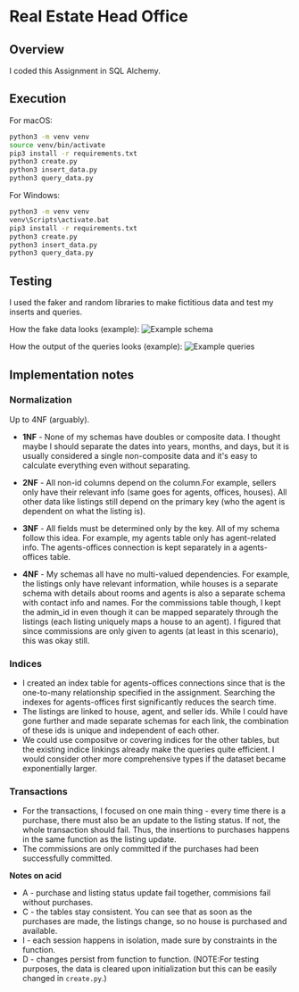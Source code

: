 # Real Estate Head Office
## Overview

I coded this Assignment in SQL Alchemy. 

## Execution

For macOS:
```bash
python3 -m venv venv
source venv/bin/activate
pip3 install -r requirements.txt
python3 create.py
python3 insert_data.py
python3 query_data.py
```

For Windows:

```cmd
python3 -m venv venv
venv\Scripts\activate.bat
pip3 install -r requirements.txt
python3 create.py
python3 insert_data.py
python3 query_data.py
```
## Testing

I used the faker and random libraries to make fictitious data and test my inserts
and queries. 

How the fake data looks (example):
![Example schema](Schema.png)

How the output of the queries looks (example):
![Example queries](Outputs.png)

## Implementation notes

### Normalization

Up to 4NF (arguably).

- **1NF** - None of my schemas have doubles or composite data. I thought maybe I
should separate the dates into years, months, and days, but it is usually 
considered a single non-composite data and it's easy to calculate everything 
even without separating.

- **2NF** - All non-id columns depend on the column.For example, sellers only 
have their relevant info (same goes for agents, offices, houses). All other data
like listings still depend on the primary key (who the agent is dependent on 
what the listing is).

- **3NF** - All fields must be determined only by the key. All of my schema 
follow this idea. For example, my agents table only has agent-related info. The
agents-offices connection is kept separately in a agents-offices table.

- **4NF** - My schemas all have no multi-valued dependencies.
For example,  the listings only have relevant information, while houses is a 
separate schema with details about rooms and agents is also a separate schema
with contact info and names. For the commissions table though, I kept the admin_id
in even though it can be mapped separately through the listings (each listing
uniquely maps a house to an agent). I figured that since commissions are only
given to agents (at least in this scenario), this was okay still.

### Indices

- I created an index table for agents-offices connections since that is the 
one-to-many relationship specified in the assignment. Searching the indexes
for agents-offices first significantly reduces the search time.
- The listings are linked to house, agent, and seller ids. While I could have 
gone further and made separate schemas for each link, the combination of these ids
is unique and independent of each other. 
- We could use compositve or covering indices for the other tables, but the existing
indice linkings already make the queries quite efficient. I would consider other 
more comprehensive types if the dataset became exponentially larger.

### Transactions

- For the transactions, I focused on one main thing - every time there is a purchase,
there must also be an update to the listing status. If not, the whole transaction 
should fail. Thus, the insertions to purchases happens in the same function as the
listing update.
- The commissions are only committed if the purchases had been successfully committed.


**Notes on acid**
- A - purchase and listing status update fail together, commisions fail without 
purchases.
- C - the tables stay consistent. You can see that as soon as the purchases are 
made, the listings change, so no house is purchased and available. 
- I - each session happens in isolation, made sure by constraints in the function.
- D - changes persist from function to function. (NOTE:For testing purposes, 
the data is cleared upon initialization but this can be easily changed 
in `create.py`.)
